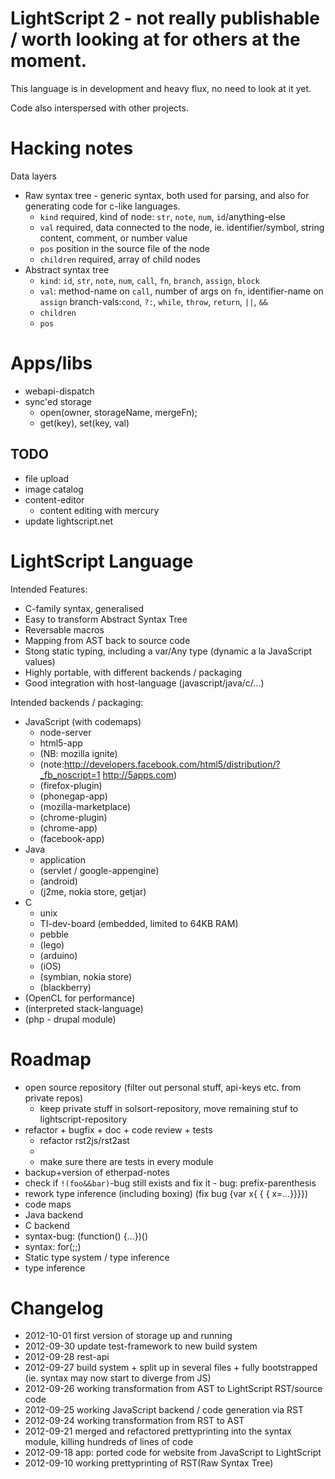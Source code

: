 # LightScript 2 - not really publishable / worth looking at for others at the moment.

This language is in development and heavy flux, no need to look at it yet.

Code also interspersed with other projects.

# Hacking notes
Data layers
- Raw syntax tree - generic syntax, both used for parsing, and also for generating code for c-like languages.
    - `kind` required, kind of node: `str`, `note`, `num`, `id`/anything-else
    - `val` required, data connected to the node, ie. identifier/symbol, string content, comment, or number value
    - `pos` position in the source file of the node
    - `children` required, array of child nodes
- Abstract syntax tree 
    - `kind`: `id`, `str`, `note`, `num`, `call`, `fn`, `branch`, `assign`, `block`
    - `val`: method-name on `call`, number of args on `fn`, identifier-name on `assign`
        branch-vals:`cond`, `?:`, `while`, `throw`, `return`, `||`, `&&`
    - `children`
    - `pos`

# Apps/libs
- webapi-dispatch
- sync'ed storage
    - open(owner, storageName, mergeFn);
    - get(key), set(key, val)
## TODO
- file upload
- image catalog
- content-editor
    - content editing with mercury
- update lightscript.net

# LightScript Language

Intended Features:
- C-family syntax, generalised
- Easy to transform Abstract Syntax Tree
- Reversable macros 
- Mapping from AST back to source code
- Stong static typing, including a var/Any type (dynamic a la JavaScript values)
- Highly portable, with different backends / packaging
- Good integration with host-language (javascript/java/c/...)

Intended backends / packaging:
- JavaScript (with codemaps)
    - node-server
    - html5-app
    - (NB: mozilla ignite)
    - (note:http://developers.facebook.com/html5/distribution/?_fb_noscript=1 http://5apps.com)
    - (firefox-plugin)
    - (phonegap-app)
    - (mozilla-marketplace)
    - (chrome-plugin)
    - (chrome-app)
    - (facebook-app)
- Java
    - application
    - (servlet / google-appengine)
    - (android)
    - (j2me, nokia store, getjar)
- C
    - unix
    - TI-dev-board (embedded, limited to 64KB RAM)
    - pebble
    - (lego)
    - (arduino)
    - (iOS)
    - (symbian, nokia store)
    - (blackberry)
- (OpenCL for performance)
- (interpreted stack-language)
- (php - drupal module)

# Roadmap

- open source repository (filter out personal stuff, api-keys etc. from private repos)
    - keep private stuff in solsort-repository, move remaining stuf to lightscript-repository
- refactor + bugfix + doc + code review + tests
    - refactor rst2js/rst2ast
    - 
    - make sure there are tests in every module
- backup+version of etherpad-notes
- check if `!(foo&&bar)`-bug still exists and fix it - bug: prefix-parenthesis
- rework type inference (including boxing) (fix bug {var x{ { { x=...}}}})
- code maps
- Java backend
- C backend
- syntax-bug: (function() {...})()
- syntax: for(;;)
- Static type system / type inference
- type inference

# Changelog

- 2012-10-01 first version of storage up and running
- 2012-09-30 update test-framework to new build system
- 2012-09-28 rest-api
- 2012-09-27 build system + split up in several files + fully bootstrapped (ie. syntax may now start to diverge from JS)
- 2012-09-26 working transformation from AST to LightScript RST/source code
- 2012-09-25 working JavaScript backend / code generation via RST
- 2012-09-24 working transformation from RST to AST
- 2012-09-21 merged and refactored prettyprinting into the syntax module, killing hundreds of lines of code
- 2012-09-18 app: ported code for website from JavaScript to LightScript
- 2012-09-10 working prettyprinting of RST(Raw Syntax Tree)





